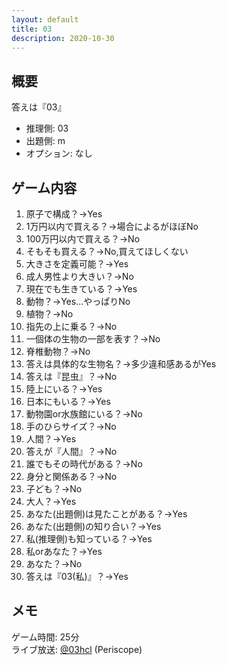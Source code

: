 ```yaml
---
layout: default
title: 03
description: 2020-10-30
---
```


## 概要

答えは『03』

- 推理側: 03
- 出題側: m
- オプション: なし

## ゲーム内容

1. 原子で構成？→Yes
2. 1万円以内で買える？→場合によるがほぼNo
3. 100万円以内で買える？→No
4. そもそも買える？→No,買えてほしくない
5. 大きさを定義可能？→Yes
6. 成人男性より大きい？→No
7. 現在でも生きている？→Yes
8. 動物？→Yes…やっぱりNo
9. 植物？→No
10. 指先の上に乗る？→No
11. 一個体の生物の一部を表す？→No
12. 脊椎動物？→No
13. 答えは具体的な生物名？→多少違和感あるがYes
14. 答えは『昆虫』？→No
15. 陸上にいる？→Yes
16. 日本にもいる？→Yes
17. 動物園or水族館にいる？→No
18. 手のひらサイズ？→No
19. 人間？→Yes
20. 答えが『人間』？→No
21. 誰でもその時代がある？→No
22. 身分と関係ある？→No
23. 子ども？→No
24. 大人？→Yes
25. あなた(出題側)は見たことがある？→Yes
26. あなた(出題側)の知り合い？→Yes
27. 私(推理側)も知っている？→Yes
28. 私orあなた？→Yes
29. あなた？→No
30. 答えは『03(私)』？→Yes

## メモ

ゲーム時間: 25分  
ライブ放送: [@03hcl](https://www.periscope.tv/03hcl/1ypKdwZVvVdxW) (Periscope)
